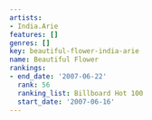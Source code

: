 ```yaml
---
artists:
- India.Arie
features: []
genres: []
key: beautiful-flower-india-arie
name: Beautiful Flower
rankings:
- end_date: '2007-06-22'
  rank: 56
  ranking_list: Billboard Hot 100
  start_date: '2007-06-16'
---
```


